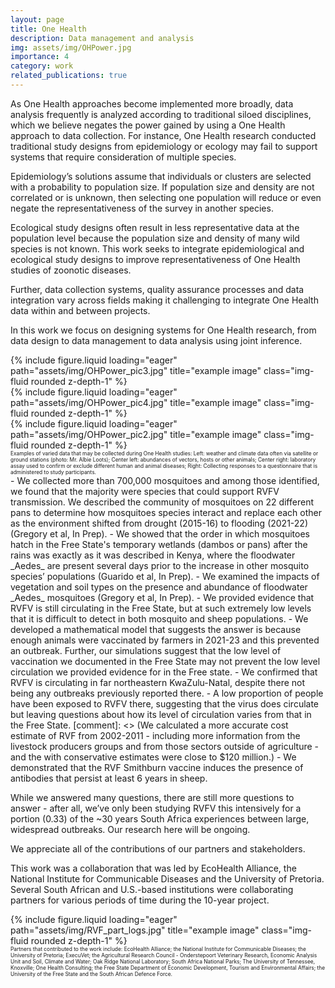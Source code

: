 ```yaml
---
layout: page
title: One Health  
description: Data management and analysis
img: assets/img/OHPower.jpg
importance: 4
category: work
related_publications: true
---
```


<style>
div.caption {
  font-size: 0.6em;
}
</style>


As One Health approaches become implemented more broadly, data analysis frequently is analyzed according to traditional siloed disciplines, which we believe negates the power gained by using a One Health approach to data collection. For instance, One Health research conducted traditional study designs from epidemiology or ecology may fail to support systems that require consideration of multiple species. 

Epidemiology’s solutions assume that individuals or clusters are selected with a probability to population size. If population size and density are not correlated or is unknown, then selecting one population will reduce or even negate the representativeness of the survey in another species.

Ecological study designs often result in less representative data at the population level because the population size and density of many wild species is not known. This work seeks to integrate epidemiological and ecological study designs to improve representativeness of One Health studies of zoonotic diseases.

Further, data collection systems, quality assurance processes and data integration vary across fields making it challenging to integrate One Health data within and between projects. 

In this work we focus on designing systems for One Health research, from data design to data management to data analysis using joint inference. 

<div class="row">
    <div class="col-sm mt-3 mt-md-0">
        {% include figure.liquid loading="eager" path="assets/img/OHPower_pic3.jpg" title="example image" class="img-fluid rounded z-depth-1" %}
    </div>
    <div class="col-sm mt-3 mt-md-0">
        {% include figure.liquid loading="eager" path="assets/img/OHPower_pic4.jpg" title="example image" class="img-fluid rounded z-depth-1" %}
    </div>
    <div class="col-sm mt-3 mt-md-0">
        {% include figure.liquid loading="eager" path="assets/img/OHPower_pic2.jpg" title="example image" class="img-fluid rounded z-depth-1" %}
    </div>
</div>
<div class="caption">
    Examples of varied data that may be collected during One Health studies: Left: weather and climate data often via satellite or ground stations (photo: Mr. Albie Loots); Center left: abundances of vectors, hosts or other animals; Center right: laboratory assay used to confirm or exclude different human and animal diseases; Right: Collecting responses to a questionnaire that is administered to study participants.
</div>
- We collected more than 700,000 mosquitoes and among those identified, we found that the majority were species that could support RVFV transmission. We described the community of mosquitoes on 22 different pans to determine how mosquitoes species interact and replace each other as the environment shifted from drought (2015-16) to flooding (2021-22) (Gregory et al, In Prep).
- We showed that the order in which mosquitoes hatch in the Free State's temporary wetlands (dambos or pans) after the rains was exactly as it was described in Kenya, where the floodwater _Aedes_ are present several days prior to the increase in other mosquito species’ populations (Guarido et al, In Prep).
- We examined the impacts of vegetation and soil types on the presence and abundance of floodwater _Aedes_ mosquitoes (Gregory et al, In Prep).
- We provided evidence that RVFV is still circulating in the Free State, but at such extremely low levels that it is difficult to detect in both mosquito and sheep populations. 
- We developed a mathematical model that suggests the answer is because enough animals were vaccinated by farmers in 2021-23 and this prevented an outbreak. Further, our simulations suggest that the low level of vaccination we documented in the Free State may not prevent the low level circulation we provided evidence for in the Free state.
- We confirmed that RVFV is circulating in far northeastern KwaZulu-Natal, despite there not being any outbreaks previously reported there. 
- A low proportion of people have been exposed to RVFV there, suggesting that the virus does circulate but leaving questions about how its level of circulation varies from that in the Free State.
[comment]: <> (We calculated a more accurate cost estimate of RVF from 2002-2011 - including more information from the livestock producers groups and from those sectors outside of agriculture - and the with conservative estimates were close to $120 million.)
- We demonstrated that the RVF Smithburn vaccine induces the presence of antibodies that persist at least 6 years in sheep.

While we answered many questions, there are still more questions to answer - after all, we’ve only been studying RVFV this intensively for a portion (0.33) of the ~30 years South Africa experiences between large, widespread outbreaks. Our research here will be ongoing.

We appreciate all of the contributions of our partners and stakeholders.



This work was a collaboration that was led by EcoHealth Alliance, the National Institute for Communicable Diseases and the University of Pretoria. Several South African and U.S.-based institutions were collaborating partners for various periods of time during the 10-year project.


<div class="row">
    <div class="col-sm mt-3 mt-md-0">
        {% include figure.liquid loading="eager" path="assets/img/RVF_part_logs.jpg" title="example image" class="img-fluid rounded z-depth-1" %}
    </div>
</div>
<div class="caption">
    Partners that contributed to the work include: EcoHealth Alliance; the National Institute for Communicable Diseases; the University of Pretoria; ExecuVet; the Agricultural Research Council - Onderstepoort Veterinary Research, Economic Analysis Unit and Soil, Climate and Water; Oak Ridge National Laboratory; South Africa National Parks; The University of Tennessee, Knoxville;  One Health Consulting; the Free State Department of Economic Development, Tourism and Environmental Affairs; the University of the Free State and the South African Defence Force.
</div>
